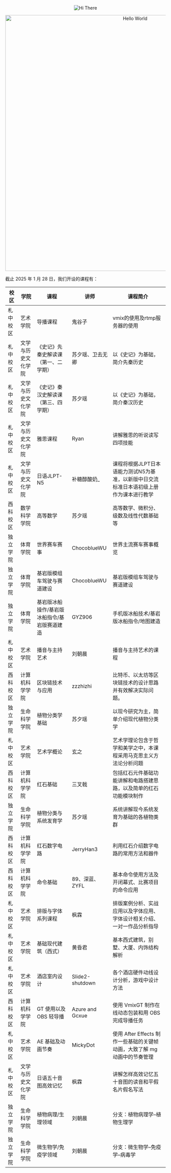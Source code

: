 <p align="center">
    <!-- https://github.com/kyechan99/capsule-render -->
    <img src="https://capsule-render.vercel.app/api?type=waving&color=timeGradient&height=300&&section=header&text=Hi，西科大学&fontSize=90&fontAlign=50&fontAlignY=30&desc=We%20are%20XKU&descAlign=50&descSize=30&descAlignY=60&animation=twinkling" alt="Hi There" title="Hi There"/>
</p>
<p align="center">
    <!-- https://github.com/DenverCoder1/readme-typing-svg -->
    <img width="800" src="https://readme-typing-svg.demolab.com?font=LXGW+WenKai+TC&size=22&pause=1000&center=true&vCenter=true&random=false&width=600&lines=Welcome+to+our+GitHub+profile+page!;欢迎来到我们的 GitHub 主页！" alt="Hello World" title="Hello World"/>
</p>

截止 2025 年 1 月 28 日，我们开设的课程有：

| 校区         | 学院          | 课程                                    | 讲师             | 课程简介                                              |
|--------------|--------------|-----------------------------------------|------------------|------------------------------------------------------|
| 札中校区 | 艺术学院           | 导播课程                                | 鬼谷子           | vmix的使用及rtmp服务器的使用                           |
| 札中校区 | 文学与历史文化学院 | 《史记》先秦史解读课（第一、二学期）       | 苏夕瑶、卫去无卿 | 以《史记》为基础，简介先秦历史                         |
| 札中校区 | 文学与历史文化学院 | 《史记》秦汉史解读课（第三、四学期）       | 苏夕瑶           | 以《史记》为基础，简介秦汉历史                         |
| 札中校区 | 文学与历史文化学院 | 雅思课程                                | Ryan             | 讲解雅思的听说读写四项技能                            |
| 札中校区 | 文学与历史文化学院 | 日语JLPT-N5                            | 补糖醇酸奶_      | 课程将根据JLPT日本语能力测试N5为基准，以新版中日交流标准日本语初级上册作为课本进行教学 |
| 西科校区 | 数学科学学院       | 高等数学                                | 苏夕瑶           | 高等数学、微积分、级数及线性代数基础等                |
| 独立学院 | 体育学院           | 世界赛车赛事                            | ChocoblueWU      | 世界主流赛车赛事概览                                  |
| 独立学院 | 体育学院           | 基岩版模组车驾驶与赛道建设              | ChocoblueWU      | 基岩版模组车驾驶与赛道建设                            |
| 独立学院 | 体育学院           | 基岩版冰船操作/基岩版冰船指令/基岩版赛道建造 | GYZ906           | 手机版冰船技术/基岩版冰船指令/地图建造                |
| 札中校区 | 艺术学院           | 播音与主持艺术                          | 刘朝晨           | 播音与主持艺术的课程                                 |
| 西科校区 | 计算机科学学院     | 区块链技术与应用                        | zzzhizhi         | 比特币、以太坊等区块链技术的设计思路并有效解决实际问题。 |
| 独立学院 | 生命科学学院       | 植物分类学基础                          | 苏夕瑶           | 以现今研究为主，简单介绍现代植物分类学                |
| 札中校区 | 艺术学院           | 艺术学概论                              | 玄之             | 艺术学理论包含于哲学和美学之中，本课程采用马克思主义方法论分析问题 |
| 西科校区 | 计算机科学学院     | 红石基础                                | 三叉戟           | 包括红石元件基础功能讲解和电路搭建思路，以及简单的红石功能模块制作 |
| 独立学院 | 生命科学学院       | 植物分类与系统发育学                    | 苏夕瑶           | 系统讲解现今系统发育为基础的各植物类群                 |
| 西科校区 | 计算机科学学院     | 红石数字电路                            | JerryHan3        | 利用红石介绍数字电路的常用方法和器件                  |
| 西科校区 | 计算机科学学院     | 命令基础                                | 89、深蓝、ZYFL   | 基本命令使用方法及开闭幕式、比赛项目的命令应用        |
| 札中校区 | 艺术学院           | 排版与字体系列课程                      | 枫霖             | 排版案例分析、实战应用以及字体应用、字体设计相关介绍、一对一作品分析指导 |
| 札中校区 | 艺术学院           | 基础现代建筑（西式）                    | 黄昏君           | 基本西式建筑，别墅、大厦、内饰结构解析                |
| 札中校区 | 艺术学院           | 酒店室内设计                            | Slide2-shutdown  | 各个酒店硬件动线设计分析，游戏中设计方法              |
| 西科校区 | 计算机科学学院     | GT 使用以及 OBS 轻导播                  | Azure and Gcxue  | 使用 VmixGT 制作在线动态包装和用 OBS 完成导播任务     |
| 札中校区 | 艺术学院          | AE 基础及动画节奏                        | MickyDot         | 使用 After Effects 制作一些基础的关键帧动画，大致了解 mg 动画中的节奏管理 |
| 札中校区 | 文学与历史文化学院 | 日语五十音图高效记忆                    | 枫霖             | 讲解怎样高效记忆五十音图的读音和平假名片假名写法      |
| 独立学院 | 生命科学学院       | 植物病理/生理领域                       | 刘朝晨           | 分支：植物病理学–植物生理学                          |
| 独立学院 | 生命科学学院       | 微生物学/免疫学领域                     | 刘朝晨           | 分支：微生物学–免疫学–病毒学                        |
